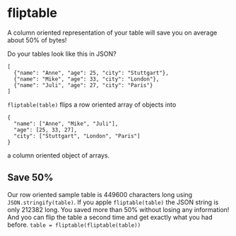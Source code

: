 # fliptable

A column oriented representation of your table will save you on average about 50% of bytes!

Do your tables look like this in JSON?

`````
[
  {"name": "Anne", "age": 25, "city": "Stuttgart"},
  {"name": "Mike", "age": 33, "city": "London"},
  {"name": "Juli", "age": 27, "city": "Paris"}
]
`````

`fliptable(table)` flips a row oriented array of objects into

`````
{
  "name": ["Anne", "Mike", "Juli"],
  "age": [25, 33, 27],
  "city": ["Stuttgart", "London", "Paris"]
}
`````

a column oriented object of arrays.

## Save 50%

Our row oriented sample table is 449600 characters long using `JSON.stringify(table)`.
If you apple `fliptable(table)` the JSON string is only 212382 long.
You saved more than 50% without losing any information!
And yoo can flip the table a second time and get exactly what you had before.
`table = fliptable(fliptable(table))`
